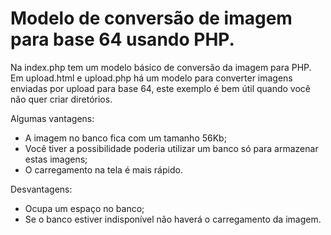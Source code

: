 <h1>Modelo de conversão de imagem para base 64 usando PHP.</h1>

Na index.php tem um modelo básico de conversão da imagem para PHP.
Em upload.html e upload.php há um modelo para converter imagens enviadas por upload para base 64, 
este exemplo é bem útil quando você não quer criar diretórios.

Algumas vantagens:
<ul>
    <li>A imagem no banco fica com um tamanho 56Kb;</li>
    <li>Você tiver a possibilidade poderia utilizar um banco só para armazenar estas imagens;</li>
    <li>O carregamento na tela é mais rápido.</li>
</ul>

Desvantagens:

<ul>
    <li>Ocupa um espaço no banco;</li>
    <li>Se o banco estiver indisponível não haverá o carregamento da imagem.</li>
</ul>

